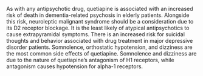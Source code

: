 As with any antipsychotic drug, quetiapine is associated with an increased risk of death in dementia-related psychosis in elderly patients. Alongside this risk, neuroleptic malignant syndrome should be a consideration due to its D2 receptor blockage. It is the least likely of atypical antipsychotics to cause extrapyramidal symptoms. There is an increased risk for suicidal thoughts and behavior associated with drug treatment in major depressive disorder patients. Somnolence, orthostatic hypotension, and dizziness are the most common side effects of quetiapine. Somnolence and dizziness are due to the nature of quetiapine’s antagonism of H1 receptors, while antagonism causes hypotension for alpha-1 receptors.